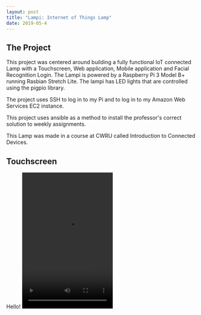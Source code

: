 ```yaml
---
layout: post
title: "Lampi: Internet of Things Lamp"
date: 2019-05-4
---
```


The Project
-----------
This project was centered around building a fully functional IoT connected Lamp with a Touchscreen, Web application, Mobile application and Facial Recognition Login. The Lampi is powered by a Raspberry Pi 3 Model B+ running Rasbian Stretch Lite. The lampi has LED lights that are controlled using the pigpio library.

The project uses SSH to log in to my Pi and to log in to my Amazon Web Services EC2 instance.

This project uses ansible as a method to install the professor's correct solution to weekly assignments.

This Lamp was made in a course at CWRU called Introduction to Connected Devices.

Touchscreen
-----------
Hello!
<video width="240" height="360" controls>
    <source src="TouchscreenDemo.mp4" type="video/mp4"/>
</video>
